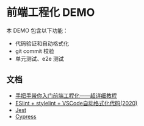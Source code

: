 # 前端工程化 DEMO
本 DEMO 包含以下功能：
* 代码验证和自动格式化
* git commit 校验
* 单元测试、e2e 测试

## 文档
* [手把手带你入门前端工程化——超详细教程](https://juejin.im/post/6892003555818143752/)
* [ESlint + stylelint + VSCode自动格式化代码(2020)](https://juejin.im/post/6892000216020189198)
* [Jest](https://jestjs.io/docs/zh-Hans/getting-started)
* [Cypress](https://docs.cypress.io/guides/overview/why-cypress.html)
